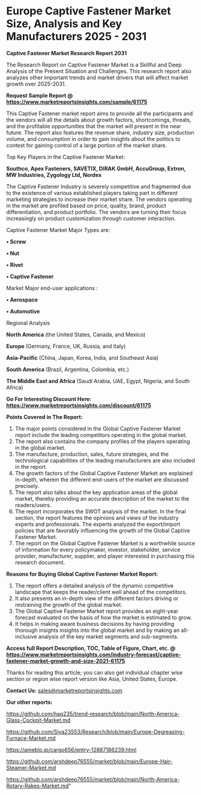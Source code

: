 # Europe Captive Fastener Market Size, Analysis and Key Manufacturers 2025 - 2031

<strong>Captive Fastener Market Research Report 2031</strong>

The Research Report on Captive Fastener Market is a Skillful and Deep Analysis of the Present Situation and Challenges. This research report also analyzes other important trends and market drivers that will affect market growth over 2025-2031.

<strong>Request Sample Report @ <a href=https://www.marketreportsinsights.com/sample/61175>https://www.marketreportsinsights.com/sample/61175</a></strong>

This Captive Fastener market report aims to provide all the participants and the vendors will all the details about growth factors, shortcomings, threats, and the profitable opportunities that the market will present in the near future. The report also features the revenue share, industry size, production volume, and consumption in order to gain insights about the politics to contest for gaining control of a large portion of the market share.

Top Key Players in the Captive Fastener Market:

<strong>Southco, Apex Fasteners, SAVETIX, DIRAK GmbH, AccuGroup, Extron, MW Industries, Zygology Ltd, Nordex</strong>

The Captive Fastener Industry is severely competitive and fragmented due to the existence of various established players taking part in different marketing strategies to increase their market share. The vendors operating in the market are profiled based on price, quality, brand, product differentiation, and product portfolio. The vendors are turning their focus increasingly on product customization through customer interaction.

Captive Fastener Market Major Types are:

<strong>• Screw

• Nut

• Rivet

• Captive Fastener</strong>

Market Major end-user applications :

<strong>• Aerospace

• Automotive</strong>

Regional Analysis

</u><strong><b>North America</b></strong> (the United States, Canada, and Mexico)

<strong><b>Europe </b></strong>(Germany, France, UK, Russia, and Italy)

<strong><b>Asia-Pacific</b></strong> (China, Japan, Korea, India, and Southeast Asia)

<strong><b>South America</b></strong> (Brazil, Argentina, Colombia, etc.)

<strong><b>The Middle East and Africa</b></strong> (Saudi Arabia, UAE, Egypt, Nigeria, and South Africa)

<strong>Go For Interesting Discount Here: <a href=https://www.marketreportsinsights.com/discount/61175>https://www.marketreportsinsights.com/discount/61175</a></strong>

<strong>Points Covered in The Report:</strong>
<ol>
  <li>The major points considered in the Global Captive Fastener Market report include the leading competitors operating in the global market.</li>
  <li>The report also contains the company profiles of the players operating in the global market.</li>
  <li>The manufacture, production, sales, future strategies, and the technological capabilities of the leading manufacturers are also included in the report.</li>
  <li>The growth factors of the Global Captive Fastener Market are explained in-depth, wherein the different end-users of the market are discussed precisely.</li>
  <li>The report also talks about the key application areas of the global market, thereby providing an accurate description of the market to the readers/users.</li>
  <li>The report incorporates the SWOT analysis of the market. In the final section, the report features the opinions and views of the industry experts and professionals. The experts analyzed the export/import policies that are favorably influencing the growth of the Global Captive Fastener Market.</li>
  <li>The report on the Global Captive Fastener Market is a worthwhile source of information for every policymaker, investor, stakeholder, service provider, manufacturer, supplier, and player interested in purchasing this research document.</li>
</ol>
<strong>Reasons for Buying Global Captive Fastener Market Report:</strong>

<ol>
  <li>The report offers a detailed analysis of the dynamic competitive landscape that keeps the reader/client well ahead of the competitors.</li>
  <li>It also presents an in-depth view of the different factors driving or restraining the growth of the global market.</li>
  <li>The Global Captive Fastener Market report provides an eight-year forecast evaluated on the basis of how the market is estimated to grow.</li>
  <li>It helps in making aware business decisions by having providing thorough insights insights into the global market and by making an all-inclusive analysis of the key market segments and sub-segments.</li>
</ol>
<strong>Access full Report Description, TOC, Table of Figure, Chart, etc. @ <a href=https://www.marketreportsinsights.com/industry-forecast/captive-fastener-market-growth-and-size-2021-61175>https://www.marketreportsinsights.com/industry-forecast/captive-fastener-market-growth-and-size-2021-61175</a></strong>


Thanks for reading this article; you can also get individual chapter wise section or region wise report version like Asia, United States, Europe.

<strong>Contact Us:</strong>
sales@marketreportsinsights.com

<strong>Our other reports:</strong>

<a href=https://github.com/haq235/trend-research/blob/main/North-America-Glass-Cockpit-Market.md>https://github.com/haq235/trend-research/blob/main/North-America-Glass-Cockpit-Market.md</a>

<a href=https://github.com/Siya23553/Research/blob/main/Europe-Degreasing-Furnace-Market.md>https://github.com/Siya23553/Research/blob/main/Europe-Degreasing-Furnace-Market.md</a>

<a href=https://ameblo.jp/cargo656/entry-12887186239.html>https://ameblo.jp/cargo656/entry-12887186239.html</a>

<a href=https://github.com/arshdeep76555/market/blob/main/Europe-Hair-Steamer-Market.md>https://github.com/arshdeep76555/market/blob/main/Europe-Hair-Steamer-Market.md</a>

<a href=https://github.com/arshdeep76555/market/blob/main/North-America-Rotary-Rakes-Market.md>https://github.com/arshdeep76555/market/blob/main/North-America-Rotary-Rakes-Market.md</a>"
